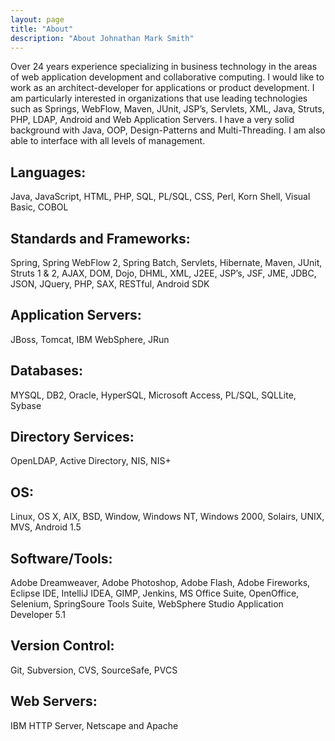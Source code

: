 ```yaml
---
layout: page
title: "About"
description: "About Johnathan Mark Smith"
---
```


Over 24 years experience specializing in business technology in the areas of web application development and
collaborative computing. I would like to work as an architect-developer for applications or product development. I am
particularly interested in organizations that use leading technologies such as Springs, WebFlow, Maven, JUnit, JSP’s,
Servlets, XML, Java, Struts, PHP, LDAP, Android and Web Application Servers. I have a very solid background with
Java, OOP, Design-Patterns and Multi-Threading. I am also able to interface with all levels of management.

## Languages:
Java, JavaScript, HTML, PHP, SQL, PL/SQL, CSS, Perl, Korn Shell, Visual Basic, COBOL

## Standards and Frameworks:
Spring, Spring WebFlow 2, Spring Batch, Servlets, Hibernate, Maven, JUnit, Struts 1 & 2, AJAX, DOM, Dojo, DHML, XML, J2EE, JSP’s, JSF, JME, JDBC, JSON, JQuery, PHP, SAX, RESTful, Android SDK 

## Application Servers:
JBoss, Tomcat, IBM WebSphere, JRun 

## Databases:
MYSQL, DB2, Oracle, HyperSQL, Microsoft Access, PL/SQL, SQLLite, Sybase 

## Directory Services:
OpenLDAP, Active Directory, NIS, NIS+

## OS:
Linux, OS X, AIX, BSD, Window, Windows NT, Windows 2000, Solairs, UNIX, MVS, Android 1.5

## Software/Tools:
Adobe Dreamweaver, Adobe Photoshop, Adobe Flash, Adobe Fireworks, Eclipse IDE, IntelliJ IDEA, GIMP, Jenkins, MS Office Suite, OpenOffice, Selenium, SpringSoure Tools Suite, WebSphere Studio Application Developer 5.1

## Version Control:
Git, Subversion, CVS, SourceSafe, PVCS
 
## Web Servers:
IBM HTTP Server, Netscape and Apache





